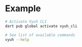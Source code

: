 # Example

```sh
# Activate Vyuh CLI
dart pub global activate vyuh_cli

# See list of available commands
vyuh --help
```
